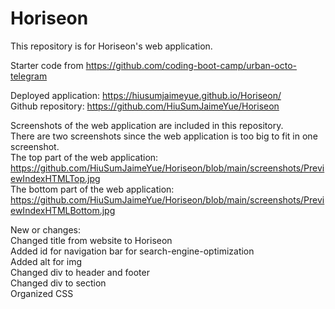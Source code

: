 # Horiseon
This repository is for Horiseon's web application.      

Starter code from https://github.com/coding-boot-camp/urban-octo-telegram    

Deployed application: https://hiusumjaimeyue.github.io/Horiseon/     
Github repository: https://github.com/HiuSumJaimeYue/Horiseon

Screenshots of the web application are included in this repository.       
There are two screenshots since the web application is too big to fit in one screenshot.       
The top part of the web application: https://github.com/HiuSumJaimeYue/Horiseon/blob/main/screenshots/PreviewIndexHTMLTop.jpg         
The bottom part of the web application: https://github.com/HiuSumJaimeYue/Horiseon/blob/main/screenshots/PreviewIndexHTMLBottom.jpg          

New or changes:    
Changed title from website to Horiseon   
Added id for navigation bar for search-engine-optimization   
Added alt for img   
Changed div to header and footer      
Changed div to section     
Organized CSS     
